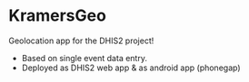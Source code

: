 KramersGeo
==========

Geolocation app for the DHIS2 project!

* Based on single event data entry.
* Deployed as DHIS2 web app & as android app (phonegap)
